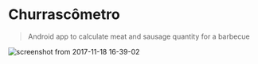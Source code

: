 # Churrascômetro

> Android app to calculate meat and sausage quantity for a barbecue

![screenshot from 2017-11-18 16-39-02](https://user-images.githubusercontent.com/9089383/32984717-cf9d4e6a-cc92-11e7-9443-e4a776e1c7cf.png)
